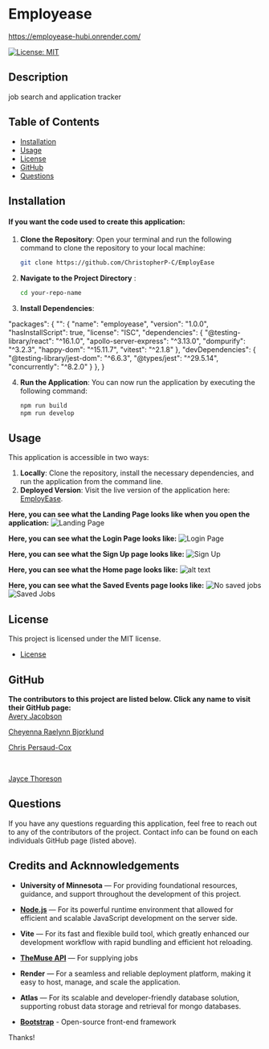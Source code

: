 # Employease

https://employease-hubi.onrender.com/

[![License: MIT](https://img.shields.io/badge/License-MIT-yellow.svg)](https://opensource.org/licenses/MIT)


## Description
job search and application tracker

## Table of Contents
* [Installation](#installation)
* [Usage](#usage)
* [License](#license)
* [GitHub](#github)
* [Questions](#questions)

## Installation
#### If you want the code used to create this application:
1. **Clone the Repository**:
   Open your terminal and run the following command to clone the repository to your local machine:

   ```bash
   git clone https://github.com/ChristopherP-C/EmployEase

2. **Navigate to the Project Directory** :

    ```bash
    cd your-repo-name
3. **Install Dependencies**: 

  "packages": {
    "": {
      "name": "employease",
      "version": "1.0.0",
      "hasInstallScript": true,
      "license": "ISC",
      "dependencies": {
        "@testing-library/react": "^16.1.0",
        "apollo-server-express": "^3.13.0",
        "dompurify": "^3.2.3",
        "happy-dom": "^15.11.7",
        "vitest": "^2.1.8"
      },
      "devDependencies": {
        "@testing-library/jest-dom": "^6.6.3",
        "@types/jest": "^29.5.14",
        "concurrently": "^8.2.0"
      }
    },
  }

4. **Run the Application**: 
    You can now run the application by executing the following command:
    ```bash
    npm run build
    npm run develop

## Usage
This application is accessible in two ways:

1. **Locally**: Clone the repository, install the necessary dependencies, and run the application from the command line.
2. **Deployed Version**: Visit the live version of the application here: [EmployEase](https://.onrender.com/).


**Here, you can see what the Landing Page looks like when you open the application:**
![Landing Page](image.png)

**Here, you can see what the Login Page looks like:**
![Login Page](image-1.png)

**Here, you can see what the Sign Up page looks like:**
![Sign Up](image-2.png)

**Here, you can see what the Home page looks like:**
![alt text](image-3.png)

**Here, you can see what the Saved Events page looks like:**
![No saved jobs](image-4.png)
![Saved Jobs](image-5.png)


## License
This project is licensed under the MIT license.


* [License](https://opensource.org/license/mit)

## GitHub
**The contributors to this project are listed below. Click any name to visit their GitHub page:** <br>
[Avery Jacobson](https://github.com/TheReal4m4d3u5)
<br>

[Cheyenna Raelynn Bjorklund](https://github.com/)
<br>

[Chris Persaud-Cox](https://github.com/ChristopherP-C)

<br>

[Jayce Thoreson](https://github.com/)


## Questions
If you have any questions reguarding this application, feel free to reach out to any of the contributors of the project. Contact info can be found on each individuals GitHub page (listed above).

## Credits and Acknnowledgements
- **University of Minnesota** — For providing foundational resources, guidance, and support throughout the development of this project.
- **[Node.js](https://nodejs.org/en)** — For its powerful runtime environment that allowed for efficient and scalable JavaScript development on the server side.
- **Vite** — For its fast and flexible build tool, which greatly enhanced our development workflow with rapid bundling and efficient hot reloading.
- **[TheMuse API](https://www.themuse.com/developers/api)** — For supplying jobs

- **Render** — For a seamless and reliable deployment platform, making it easy to host, manage, and scale the application.
- **Atlas** — For its scalable and developer-friendly database solution, supporting robust data storage and retrieval for mongo databases.
- **[Bootstrap](https://getbootstrap.com/)** - Open-source front-end framework

Thanks!
